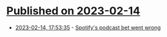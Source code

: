 # [Published on 2023-02-14](index.md)

* [2023-02-14, 17:53:35](https://news.ycombinator.com/item?id=34793116) - [Spotify&#x27;s podcast bet went wrong](https://www.semafor.com/article/02/12/2023/how-spotifys-podcast-bet-went-wrong)
